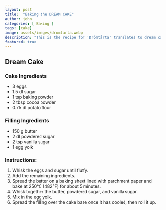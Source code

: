 ```yaml
---
layout: post
title:  "Baking the DREAM CAKE"
author: john
categories: [ Baking ]
tags: [cake]
image: assets/images/dromtarta.webp
description: "This is the recipe for 'Drömtårta' translates to dream cake."
featured: true
---
```


## Dream Cake
### Cake Ingredients
- 3 eggs  
- 1.5 dl sugar  
- 1 tsp baking powder  
- 2 tbsp cocoa powder  
- 0.75 dl potato flour  

### Filling Ingredients
- 150 g butter  
- 2 dl powdered sugar  
- 2 tsp vanilla sugar  
- 1 egg yolk  

### Instructions:
1. Whisk the eggs and sugar until fluffy.  
2. Add the remaining ingredients.  
3. Spread the batter on a baking sheet lined with parchment paper and bake at 250°C (482°F) for about 5 minutes.  
4. Whisk together the butter, powdered sugar, and vanilla sugar.  
5. Mix in the egg yolk.  
6. Spread the filling over the cake base once it has cooled, then roll it up.
